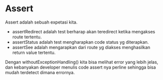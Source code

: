 # Assert 

Assert adalah sebuah expetasi kita.

- assertRedirect adalah test berharap akan teredirect ketika mengakses route tertentu.
- assertStatus adalah test mengharapkan code status yg diterapkan.
- assertSee adalah mengarapkan dari route yg diakses menghasilkan return value tertentu.


Dengan withoutExceptionHandling() kita bisa melihat error yang lebih jelas, dan kebanyakan developer menulis code assert nya perline sehingga bisa mudah terdetect dimana errornya.